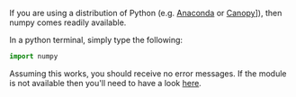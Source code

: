 ---
---

If you are using a distribution of Python (e.g. [Anaconda]() or [Canopy]()]), then numpy comes readily available.

In a python terminal, simply type the following:

```python
import numpy
```

Assuming this works, you should receive no error messages. If the module is not available then you'll need to have a look [here](http://www.scipy.org/install.html).